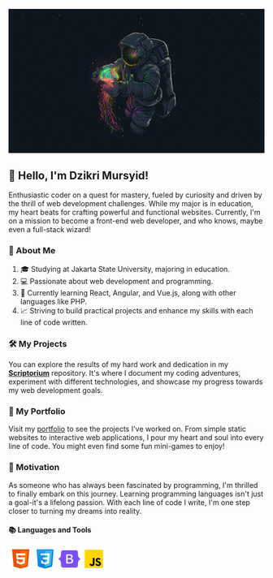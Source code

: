 ![Alt Text](assets/banner/space1.jpg)

## 👋 Hello, I'm Dzikri Mursyid!

Enthusiastic coder on a quest for mastery, fueled by curiosity and driven by the thrill of web development challenges. While my major is in education, my heart beats for crafting powerful and functional websites. Currently, I'm on a mission to become a front-end web developer, and who knows, maybe even a full-stack wizard!

### 🚀 About Me

1. 🎓 Studying at Jakarta State University, majoring in education.
2.  💻 Passionate about web development and programming.
3.  🎯 Currently learning React, Angular, and Vue.js, along with other languages like PHP.
4.  📈 Striving to build practical projects and enhance my skills with each line of code written.

### 🛠️ My Projects

You can explore the results of my hard work and dedication in my [**Scriptorium**](https://github.com/dzikriemursyid/scriptorium) repository. It's where I document my coding adventures, experiment with different technologies, and showcase my progress towards my web development goals.

### 🎨 My Portfolio

Visit my [portfolio](link-to-portfolio) to see the projects I've worked on. From simple static websites to interactive web applications, I pour my heart and soul into every line of code. You might even find some fun mini-games to enjoy!

### 💬 Motivation

As someone who has always been fascinated by programming, I'm thrilled to finally embark on this journey. Learning programming languages isn't just a goal-it's a lifelong passion. With each line of code I write, I'm one step closer to turning my dreams into reality.

#### 📚 Languages and Tools

![Alt Text](assets/img/html.png)![Alt Text](assets/img/css.png)![Alt Text](assets/img/bootstrap.png)![Alt Text](assets/img/javascript.png)

